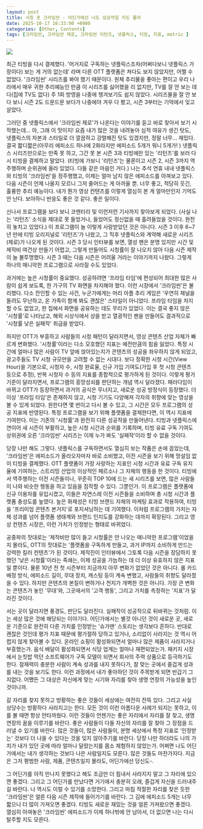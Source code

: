 ```yaml
---
layout: post
title: 서칭 포 크라임씬 - 어딘가에선 너도 성공작일 지도 몰라
date: 2025-10-17 16:33:00 +0900
categories: [Other, Contents]
tags: [크라임씬, 크라임씬 제로, 크라임씬 리턴즈, 넷플릭스, 티빙, 지표, metric ]
---
```


![](https://cojette.wordpress.com/wp-content/uploads/2025/10/image.png?w=400)

최근 티빙을 다시 결제했다. '어거지로 구독하는 넷플릭스조차(어쩌다보니 넷플릭스 가장이다) 보는 게 거의 없는데' 라며 다른 OTT 플랫폼은 쳐다도 보지 않았지만, 어쩔 수 없었다. '크라임씬' 시리즈를 봐야 했기 때문이다. 원체 추리물을 좋아는 편이고 우리 나라에서 매우 귀한 추리예능인 만큼 이 시리즈를 싫어했을 리 없지만, TV를 잘 안 보는 데다(집에 TV도 없다) 주 1회 방영을 나중에 챙겨보기도 쉽지 않았다. 시리즈물을 잘 안 보다 보니 시즌 2도 드문드문 보다가 나중에야 겨우 다 봤고, 시즌 3부터는 기억에서 잊고 살았다.

그러던 중 넷플릭스에서 '크라임씬 제로'가 나온다는 이야기를 듣고 바로 찾아서 보기 시작했는데... 아, 그래 이 맛이지! 요즘 내가 많은 것을 내려놓아 심적 여유가 생긴 탓도, 넷플릭스의 자본과 스타일로 더 깔끔하고 강렬해진 탓도 있겠지만, 정말 너무... 재밌다. 결국 짧디짧은(아무리 에피소드 하나에 2화라지만 에피소드 5개가 뭐니 5개가! ) 넷플릭스 시리즈만으로는 만족 못 하고, 그간 못 본 시즌 3과 티빙에만 있는 '리턴즈'를 보러 다시 티빙을 결제하고 말았다. (티빙에 가보니 '리턴즈'는 물론이고 시즌 2, 시즌 3까지 역주행하며 순위권에 올라 있었다. 다들 같은 마음인 거다.) 나는 추석 연휴 내내 넷플릭스와 티빙의 '크라임씬'을 정주행했고, 이제는 얼마 남지 않은 에피소드를 아껴보고 있다. 다음 시즌이 언제 나올지 모르니 그저 줄어드는 게 아까울 뿐. 너무 좋고, 적당히 웃긴, 훌륭한 추리 예능이다. 내가 뭔가 영상 컨텐츠를 이렇게 열심히 본 게 얼마만인지 기억도 안 난다. 보아하니 반응도 좋은 것 같다. 좋은 일이다. 

신나서 프로그램을 보다 보니 코멘터리 및 이런저런 기사까지 찾아보게 되었다. (사실 나는 '리턴즈' 소식을 제대로 못 들었거나, 들었어도 정신없을 때 흘려들었을 것이다. 완전히 놓치고 있었다.) 이 프로그램이 늘 이렇게 사랑받았던 것은 아니다. 시즌 3 이후 6~7년 만에 티빙 오리지널로 '리턴즈'가 나왔고, 그 직후 넷플릭스와 계약해 새로운 시리즈(제로)가 나오게 된 것이다. 시즌 3 당시 인터뷰를 보면, 열성 팬은 분명 있지만 시간 및 제작비 여건상 만들기 어렵고, 그렇게 만들어도 시청률이 잘 나오지 않아 다음 시즌 제작이 늘 불투명했다. 시즌 3 때는 다음 시즌은 어려울 거라는 이야기까지 나왔다. 그렇게 하나의 매니악한 프로그램으로 사라질 수도 있었다.

과거에는 높은 시청률이 중요했다. 성공하려면 '프라임 타임'에 편성되어 최대한 많은 사람이 쉽게 보도록, 한 가구의 TV 화면을 차지해야 했다. 이런 시장에서 '크라임씬'은 불리했다. 다소 잔인할 수 있는 사건, 누군가에게는 머리 아플 추리 게임은 '우연히 채널을 돌려도 무난하고, 온 가족이 함께 봐도 괜찮은' 스타일이 아니었다. 프라임 타임을 차지할 수도 없었고, 한 집에서 화면을 공유하는 데도 무리가 있었다. 이는 결국 좋지 않은 '시청률'로 나타났고, 해외 시상식에서 상을 받고 열광적인 팬을 만들어도 결과적으로 '시청률 낮은 실패작' 취급을 받았다.

하지만 OTT가 부흥하고 사람들의 시청 패턴이 달라지면서, 영상 콘텐츠 산업 자체가 빠르게 변화했다. '시청률'이라는 다소 모호했던 지표는 예전만큼의 힘을 잃었다. 특정 시간에 얼마나 많은 사람이 TV 앞에 앉아있는지가 콘텐츠의 성공을 좌우하지 않게 되었고, 광고주들도 TV 시청 규모만을 고려할 수 없는 시대다. 보다 정확한 시청 시간(View Hour)을 기본으로, 시청자 수, 시청 완료율, 신규 가입 기여도(가입 후 첫 시청 콘텐츠 등으로 추정), 반복 시청자 수 등의 지표를 종합적으로 평가하게 된 것이다. 이렇게 평가 기준이 달라지면서, 프로그램의 흥망성쇠를 판단하는 개념 역시 달라졌다. 패러다임이 바뀌고 OTT가 등장하면서 과거의 공식은 무너지고, 새로운 성공 방정식이 등장했다. 더 이상 '프라임 타임'은 존재하지 않고, 시청 기기도 다양해져 각자의 취향에 맞는 영상을 볼 수 있게 되었다. 원한다면 몇 번이고 다시 볼 수 있고, 그 시간은 모두 프로그램의 성공 지표에 반영된다. 특정 프로그램을 보기 위해 플랫폼을 결제한다면, 이 역시 지표에 기여한다. 이는 기존의 '시청률'과 완전히 다른 성공작을 만들어낸다. 티빙과 넷플릭스에 연이어 새 시즌이 부활하고, 높은 시청 시간과 순위를 기록하며, 티빙 유료 구독 기여도 상위권에 오른 '크라임씬' 시리즈는 이제 누가 봐도 '실패작'이라 할 수 없을 것이다.

당장 나만 해도 그렇다. 넷플릭스를 구독하면서도 열심히 보는 작품은 손에 꼽았는데, '크라임씬'은 에피소드가 올라오자마자 바로 소비했고, 이전 시즌을 보기 위해 망설임 없이 티빙을 결제했다. OTT 플랫폼이 가장 사랑하는 지표인 시청 시간과 유료 구독 유지율에 기여하는, 스트리밍 산업의 이상적인 페르소나 그 자체의 행동을 한 것이다. 티빙에서 역주행하는 이전 시즌들이나, 꾸준히 TOP 10에 드는 새 시리즈를 보면, 많은 사람들이 나와 비슷한 행동을 하고 있음을 짐작할 수 있다. 그뿐인가. 이 프로그램은 플랫폼에 신규 이용자를 유입시켰고, 이들은 자연스레 이전 시즌들을 소비하며 총 시청 시간과 플랫폼 충성도를 높였다. 높은 화제성은 티빙 브랜드 자체의 마케팅 효과로 작용하여, 티빙을 '프리미엄 콘텐츠 본거지'로 포지셔닝하는 데 기여했다. 이처럼 프로그램의 가치는 자체 성과를 넘어 플랫폼 생태계와 브랜드 인지도를 강화하는 데까지 확장된다. 그리고 영상 컨텐츠 시장은, 이런 가치가 인정받는 형태로 바뀌었다.

공중파의 잣대로는 '제작비만 많이 들고 시청률은 안 나오는 매니악한 프로그램'이었을지 몰라도, OTT의 잣대로는 '플랫폼을 구독하게 만들고, 과거 IP까지 소비하게 만드는 강력한 킬러 컨텐츠'가 된 것이다. 제작진이 인터뷰에서 그토록 다음 시즌을 장담하지 못했던 '낮은 시청률'이라는 족쇄는, 이제 성공을 가늠하는 데 더 이상 유효하지 않은 지표일 뿐이다. 물론 10년 전 첫 시즌부터 지금까지 아무 변화가 없었던 것은 아니다. 롤 카드 배정 방식, 에피소드 길이, 무대 장치, 캐스팅 등이 계속 변했고, 사람들의 취향도 달라졌을 수 있다. 하지만 콘텐츠의 본질이 변하거나 천지가 개벽한 것은 아니다. 가장 큰 변화는 콘텐츠가 놓인 '무대'와, 그곳에서의 '고객 행동', 그리고 가치를 측정하는 '지표'가 달라진 것이다.

서는 곳이 달라지면 풍경도, 판단도 달라진다. 실패작이 성공작으로 뒤바뀌는 것처럼. 이는 세상 많은 것에 해당되는 이야기다. 어딘가에서는 별것 아니던 것이 새로운 곳, 새로운 기준으로 완전히 다른 가치를 인정받는 '슈가맨' 스토리는 생각보다 흔하다. 반대로 괜찮은 것인데 평가 지표 때문에 평가절하 당하고 있거나, 소리없이 사라지는 것 역시 어렵지 않게 찾아볼 수 있다. 온라인 쇼핑이 활성화되면서 얼마나 많은 제품이 사라지거나 부흥했는가. 음식 배달이 활성화되면서 식당 업계는 얼마나 재편되었는가. 패키지 시장에서 눈칫밥 먹던 소프트웨어가 구독 모델이 되면서 회사의 주력 상품으로 등극하기도 한다. 잠재력이 충분한 사람이 계속 성과를 내지 못하다가, 잘 맞는 곳에서 즐겁게 성과를 내는 것을 보기도 한다. 이런 과정에서 내가 좋아하던 것이 주목받게 되면 반갑기 그지없다. 어쨌든 그 대상은 자신에게 맞는 시기와 자리를 찾아 생명 연장의 가능성을 높인 것이니까.

갈 자리를 찾지 못하고 방황하는 좋은 것들이 세상에는 여전히 잔뜩 있다. 그리고 사실 상당수는 방황하다 사라지고는 한다. 모든 것이 이런 아름다운 사례가 되지는 못하고, 이를 볼 때면 항상 안타까웠다. 이런 것들이 언젠가는 좋은 자리에서 자리를 잘 찾고, 생명 연장의 꿈을 이루기를 바란다. 좋은 사람들이 다들 자신의 자리를 잘 찾아 그 장점을 드러낼 수 있기를 바란다. 많은 것들이, 많은 사람들이, 분명 세상에서 특정 지표로 '인정받는' 것보다 더 나을 수 있다는 것을 잊지 않아주기를 바란다. 당장 나만 하더라도 나의 가치가 내가 있던 곳에 따라 얼마나 달랐는지를 몸소 체험하지 않았는가. 어쩌면 나도 어딘가에서는 내가 생각하는 것보다 나은 사람일지도 모른다. 많은 것들도 마찬가지다. 지금은 그저 평범한 사람, 제품, 콘텐츠일지 몰라도, 어딘가에선 당신도-.

그 어딘가를 아직 만나지 못했다고 해도 조금만 더 힘내서 사라지지 말고 그 자리에 있으면 좋겠다. 그리고 그 어딘가를 만났다면 거기에서 충분히 오래, 즐겁게 자신을 드러내주길 바란다. 나 역시도 이럴 수 있기를 소망한다. 그리고 마침 적절한 자리를 찾은 듯한 '크라임씬'은 얼른 다음 시즌 제작에 들어가기를 바란다. 그 김에 에피소드 5개는 너무 짧으니 더 많이 가져오면 좋겠다. 티빙도 새로운 재밌는 것을 얼른 가져왔으면 좋겠다. 열심히 아껴놓은 '크라임씬' 에피소드가 이제 하나밖에 안 남아서, 더 없으면 나는 다시 탈주할 지도 모른다.
